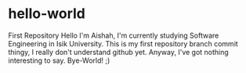 # hello-world
First Repository
Hello I'm Aishah, I'm currently studying Software Engineering in Isik University. This is my first repository branch commit thingy, I really don't understand github yet.
Anyway, I've got nothing interesting to say. Bye-World! ;)
